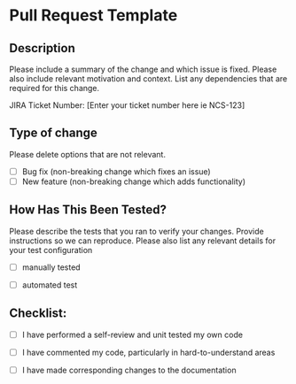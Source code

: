 # Pull Request Template

## Description

Please include a summary of the change and which issue is fixed. Please also include relevant motivation and context. List any dependencies that are required for this change.


JIRA Ticket Number: [Enter your ticket number here ie NCS-123]

## Type of change

Please delete options that are not relevant.

- [ ] Bug fix (non-breaking change which fixes an issue)
- [ ] New feature (non-breaking change which adds functionality)

## How Has This Been Tested?

Please describe the tests that you ran to verify your changes. Provide instructions so we can reproduce. Please also list any relevant details for your test configuration

- [ ] manually tested
- [ ] automated test


## Checklist:

- [ ] I have performed a self-review and unit tested my own code
- [ ] I have commented my code, particularly in hard-to-understand areas
- [ ] I have made corresponding changes to the documentation

